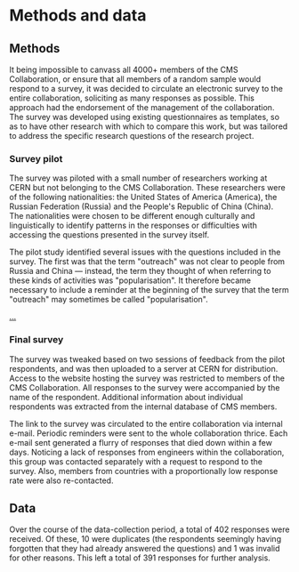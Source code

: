 # Methods and data

## Methods

It being impossible to canvass all 4000+ members of the CMS Collaboration, or ensure that all members of a random sample would respond to a survey, it was decided to circulate an electronic survey to the entire collaboration, soliciting as many responses as possible.
This approach had the endorsement of the management of the collaboration.
The survey was developed using existing questionnaires as templates, so as to have other research with which to compare this work, but was tailored to address the specific research questions of the research project.

### Survey pilot

The survey was piloted with a small number of researchers working at CERN but not belonging to the CMS Collaboration.
These researchers were of the following nationalities: the United States of America (America), the Russian Federation (Russia) and the People's Republic of China (China).
The nationalities were chosen to be different enough culturally and linguistically to identify patterns in the responses or difficulties with accessing the questions presented in the survey itself.

The pilot study identified several issues with the questions included in the survey.
The first was that the term "outreach" was not clear to people from Russia and China &mdash; instead, the term they thought of when referring to these kinds of activities was "popularisation".
It therefore became necessary to include a reminder at the beginning of the survey that the term "outreach" may sometimes be called "popularisation".

[…](#TODO:)

### Final survey

The survey was tweaked based on two sessions of feedback from the pilot respondents, and was then uploaded to a server at CERN for distribution.
Access to the website hosting the survey was restricted to members of the CMS Collaboration.
All responses to the survey were accompanied by the name of the respondent.
Additional information about individual respondents was extracted from the internal database of CMS members.

The link to the survey was circulated to the entire collaboration via internal e-mail.
Periodic reminders were sent to the whole collaboration thrice.
Each e-mail sent generated a flurry of responses that died down within a few days.
Noticing a lack of responses from engineers within the collaboration, this group was contacted separately with a request to respond to the survey.
Also, members from countries with a proportionally low response rate were also re-contacted.

## Data

Over the course of the data-collection period, a total of 402 responses were received.
Of these, 10 were duplicates (the respondents seemingly having forgotten that they had already answered the questions) and 1 was invalid for other reasons.
This left a total of 391 responses for further analysis.
